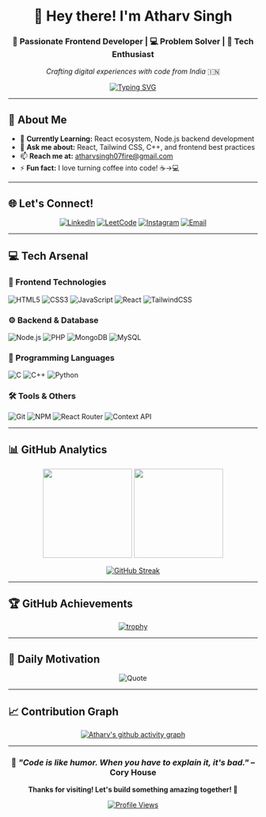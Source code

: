 <div align="center">

# 👋 Hey there! I'm Atharv Singh

### 🚀 Passionate Frontend Developer | 💻 Problem Solver | 🌟 Tech Enthusiast

*Crafting digital experiences with code from India* 🇮🇳

[![Typing SVG](https://readme-typing-svg.herokuapp.com?font=Fira+Code&pause=1000&color=36BCF7&center=true&vCenter=true&width=435&lines=Frontend+Developer;React+%26+Node.js+Enthusiast;Always+Learning+New+Things;Problem+Solver)](https://git.io/typing-svg)

</div>

---

## 🎯 About Me


- 🌱 **Currently Learning:** React ecosystem, Node.js backend development
- 💬 **Ask me about:** React, Tailwind CSS, C++, and frontend best practices
- 📫 **Reach me at:** [atharvsingh07fire@gmail.com](mailto:atharvsingh07fire@gmail.com)
- ⚡ **Fun fact:** I love turning coffee into code! ☕→💻

---

## 🌐 Let's Connect!

<div align="center">

[![LinkedIn](https://img.shields.io/badge/LinkedIn-0077B5?style=for-the-badge&logo=linkedin&logoColor=white)](https://linkedin.com/in/atharvsingh07)
[![LeetCode](https://img.shields.io/badge/LeetCode-FFA116?style=for-the-badge&logo=leetcode&logoColor=black)](https://www.leetcode.com/atharvsingh07fire)
[![Instagram](https://img.shields.io/badge/Instagram-E4405F?style=for-the-badge&logo=instagram&logoColor=white)](https://instagram.com/__atharvsingh_)
[![Email](https://img.shields.io/badge/Email-D14836?style=for-the-badge&logo=gmail&logoColor=white)](mailto:atharvsingh07fire@gmail.com)

</div>

---

## 💻 Tech Arsenal

### 🚀 Frontend Technologies
![HTML5](https://img.shields.io/badge/HTML5-E34F26?style=for-the-badge&logo=html5&logoColor=white)
![CSS3](https://img.shields.io/badge/CSS3-1572B6?style=for-the-badge&logo=css3&logoColor=white)
![JavaScript](https://img.shields.io/badge/JavaScript-F7DF1E?style=for-the-badge&logo=javascript&logoColor=black)
![React](https://img.shields.io/badge/React-20232A?style=for-the-badge&logo=react&logoColor=61DAFB)
![TailwindCSS](https://img.shields.io/badge/Tailwind_CSS-38B2AC?style=for-the-badge&logo=tailwind-css&logoColor=white)

### ⚙️ Backend & Database
![Node.js](https://img.shields.io/badge/Node.js-43853D?style=for-the-badge&logo=node.js&logoColor=white)
![PHP](https://img.shields.io/badge/PHP-777BB4?style=for-the-badge&logo=php&logoColor=white)
![MongoDB](https://img.shields.io/badge/MongoDB-4EA94B?style=for-the-badge&logo=mongodb&logoColor=white)
![MySQL](https://img.shields.io/badge/MySQL-005C84?style=for-the-badge&logo=mysql&logoColor=white)

### 🔧 Programming Languages
![C](https://img.shields.io/badge/C-00599C?style=for-the-badge&logo=c&logoColor=white)
![C++](https://img.shields.io/badge/C++-00599C?style=for-the-badge&logo=c%2B%2B&logoColor=white)
![Python](https://img.shields.io/badge/Python-3776AB?style=for-the-badge&logo=python&logoColor=white)

### 🛠️ Tools & Others
![Git](https://img.shields.io/badge/Git-F05032?style=for-the-badge&logo=git&logoColor=white)
![NPM](https://img.shields.io/badge/NPM-CB3837?style=for-the-badge&logo=npm&logoColor=white)
![React Router](https://img.shields.io/badge/React_Router-CA4245?style=for-the-badge&logo=react-router&logoColor=white)
![Context API](https://img.shields.io/badge/Context_API-000000?style=for-the-badge&logo=react)

---

## 📊 GitHub Analytics

<div align="center">

<img height="180em" src="https://github-readme-stats.vercel.app/api?username=atharvsingh07&show_icons=true&theme=tokyonight&include_all_commits=true&count_private=true"/>
<img height="180em" src="https://github-readme-stats.vercel.app/api/top-langs/?username=atharvsingh07&layout=compact&theme=tokyonight"/>

</div>

<div align="center">

[![GitHub Streak](https://nirzak-streak-stats.vercel.app/?user=atharvsingh07&theme=tokyonight)](https://git.io/streak-stats)

</div>

---

## 🏆 GitHub Achievements

<div align="center">

[![trophy](https://github-profile-trophy.vercel.app/?username=atharvsingh07&theme=tokyonight&no-frame=true&no-bg=false&margin-w=4&row=1)](https://github.com/ryo-ma/github-profile-trophy)

</div>

---

## 💭 Daily Motivation

<div align="center">

![Quote](https://quotes-github-readme.vercel.app/api?type=horizontal&theme=tokyonight)

</div>

---

## 📈 Contribution Graph

<div align="center">

[![Atharv's github activity graph](https://github-readme-activity-graph.vercel.app/graph?username=atharvsingh07&theme=tokyo-night)](https://github.com/ashutosh00710/github-readme-activity-graph)

</div>

---

<div align="center">

### 🎯 *"Code is like humor. When you have to explain it, it's bad."* – Cory House

**Thanks for visiting! Let's build something amazing together! 🚀**

[![Profile Views](https://visitcount.itsvg.in/api?id=atharvsingh07&icon=2&color=6)](https://visitcount.itsvg.in)

</div>
